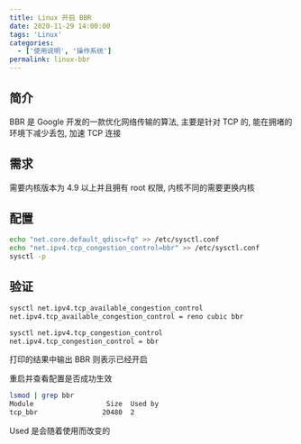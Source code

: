 ```yaml
---
title: Linux 开启 BBR
date: 2020-11-29 14:00:00
tags: 'Linux'
categories:
  - ['使用说明', '操作系统']
permalink: linux-bbr
---
```


## 简介

BBR 是 Google 开发的一款优化网络传输的算法, 主要是针对 TCP 的, 能在拥堵的环境下减少丢包, 加速 TCP 连接

<!-- more -->

## 需求

需要内核版本为 4.9 以上并且拥有 root 权限, 内核不同的需要更换内核

## 配置

```sh
echo "net.core.default_qdisc=fq" >> /etc/sysctl.conf
echo "net.ipv4.tcp_congestion_control=bbr" >> /etc/sysctl.conf
sysctl -p
```

## 验证

```sh
sysctl net.ipv4.tcp_available_congestion_control
net.ipv4.tcp_available_congestion_control = reno cubic bbr

sysctl net.ipv4.tcp_congestion_control
net.ipv4.tcp_congestion_control = bbr
```

打印的结果中输出 BBR 则表示已经开启

重启并查看配置是否成功生效

```sh
lsmod | grep bbr
Module                  Size  Used by
tcp_bbr                20480  2
```

Used 是会随着使用而改变的
